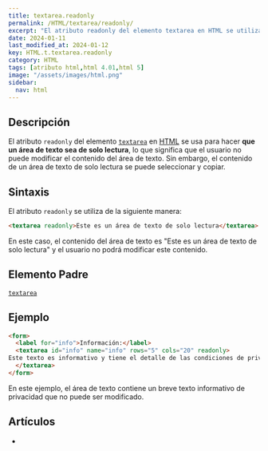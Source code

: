```yaml
---
title: textarea.readonly
permalink: /HTML/textarea/readonly/
excerpt: "El atributo readonly del elemento textarea en HTML se utiliza para hacer que un área de texto sea de solo lectura. Permite seleccionar y copiar el contenido, pero no editarlo."
date: 2024-01-11
last_modified_at: 2024-01-12
key: HTML.t.textarea.readonly
category: HTML
tags: [atributo html,html 4.01,html 5]
image: "/assets/images/html.png"
sidebar:
  nav: html
---
```


## Descripción


El atributo `readonly` del elemento [`textarea`](https://www.w3api.com/HTML/textarea/) en [HTML](https://www.manualweb.net/html/) se usa para hacer **que un área de texto sea de solo lectura**, lo que significa que el usuario no puede modificar el contenido del área de texto. Sin embargo, el contenido de un área de texto de solo lectura se puede seleccionar y copiar.


## Sintaxis


El atributo `readonly` se utiliza de la siguiente manera:


```html
<textarea readonly>Este es un área de texto de solo lectura</textarea>
```


En este caso, el contenido del área de texto es "Este es un área de texto de solo lectura" y el usuario no podrá modificar este contenido.


## Elemento Padre


[`textarea`](https://www.w3api.com/HTML/textarea/)


## Ejemplo


```html
<form>
  <label for="info">Información:</label>
  <textarea id="info" name="info" rows="5" cols="20" readonly>
Este texto es informativo y tiene el detalle de las condiciones de privacidad que acepta.
  </textarea>
</form>

```


En este ejemplo, el área de texto contiene un breve texto informativo de privacidad que no puede ser modificado.


## Artículos

- 
